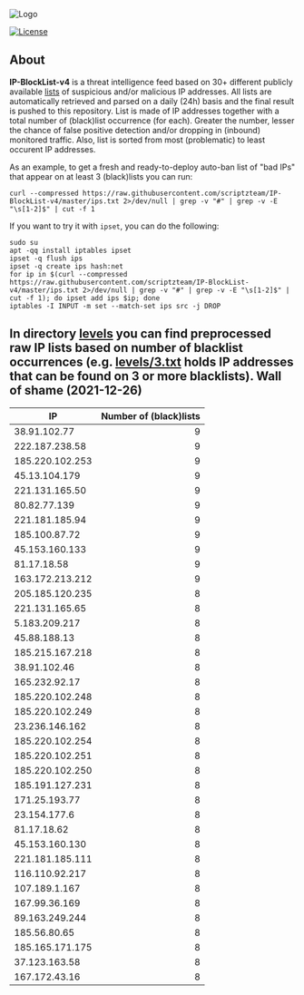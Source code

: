 ![Logo](https://i.imgur.com/PyKLAe7.png)

[![License](https://img.shields.io/badge/license-The_Unlicense-red.svg)](https://unlicense.org/)

About
----

**IP-BlockList-v4** is a threat intelligence feed based on 30+ different publicly available [lists](https://github.com/stamparm/maltrail) of suspicious and/or malicious IP addresses. All lists are automatically retrieved and parsed on a daily (24h) basis and the final result is pushed to this repository. List is made of IP addresses together with a total number of (black)list occurrence (for each). Greater the number, lesser the chance of false positive detection and/or dropping in (inbound) monitored traffic. Also, list is sorted from most (problematic) to least occurent IP addresses.

As an example, to get a fresh and ready-to-deploy auto-ban list of "bad IPs" that appear on at least 3 (black)lists you can run:

```
curl --compressed https://raw.githubusercontent.com/scriptzteam/IP-BlockList-v4/master/ips.txt 2>/dev/null | grep -v "#" | grep -v -E "\s[1-2]$" | cut -f 1
```

If you want to try it with `ipset`, you can do the following:

```
sudo su
apt -qq install iptables ipset
ipset -q flush ips
ipset -q create ips hash:net
for ip in $(curl --compressed https://raw.githubusercontent.com/scriptzteam/IP-BlockList-v4/master/ips.txt 2>/dev/null | grep -v "#" | grep -v -E "\s[1-2]$" | cut -f 1); do ipset add ips $ip; done
iptables -I INPUT -m set --match-set ips src -j DROP
```

In directory [levels](levels) you can find preprocessed raw IP lists based on number of blacklist occurrences (e.g. [levels/3.txt](levels/3.txt) holds IP addresses that can be found on 3 or more blacklists).
Wall of shame (2021-12-26)
----

|IP|Number of (black)lists|
|---|--:|
38.91.102.77|9
222.187.238.58|9
185.220.102.253|9
45.13.104.179|9
221.131.165.50|9
80.82.77.139|9
221.181.185.94|9
185.100.87.72|9
45.153.160.133|9
81.17.18.58|9
163.172.213.212|9
205.185.120.235|8
221.131.165.65|8
5.183.209.217|8
45.88.188.13|8
185.215.167.218|8
38.91.102.46|8
165.232.92.17|8
185.220.102.248|8
185.220.102.249|8
23.236.146.162|8
185.220.102.254|8
185.220.102.251|8
185.220.102.250|8
185.191.127.231|8
171.25.193.77|8
23.154.177.6|8
81.17.18.62|8
45.153.160.130|8
221.181.185.111|8
116.110.92.217|8
107.189.1.167|8
167.99.36.169|8
89.163.249.244|8
185.56.80.65|8
185.165.171.175|8
37.123.163.58|8
167.172.43.16|8
